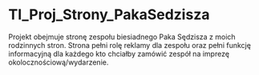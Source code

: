 # TI_Proj_Strony_PakaSedzisza

Projekt obejmuje stronę zespołu biesiadnego Paka Sędzisza z moich rodzinnych stron.
Strona pełni rolę reklamy dla zespołu oraz pełni funkcję informacyjną dla każdego
kto chciałby zamówić zespół na imprezę okolocznościową/wydarzenie.
